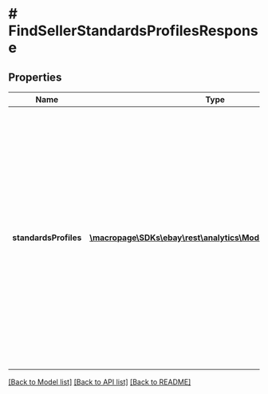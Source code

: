 # # FindSellerStandardsProfilesResponse

## Properties

Name | Type | Description | Notes
------------ | ------------- | ------------- | -------------
**standardsProfiles** | [**\macropage\SDKs\ebay\rest\analytics\Model\StandardsProfile[]**](StandardsProfile.md) | A list of the seller&#39;s standards profiles. A &amp;quot;standards profile&amp;quot; is a set of eBay seller standards categories and the values related to the associated seller. Profiles are distinguished by a combination of cycle and program values. The &amp;quot;program&amp;quot; value specifies the region to which the data is from. The &amp;quot;cycle&amp;quot; value specifies whether the values were determined just now, or if the values are from the last official eBay seller standards evaluation. | [optional] 

[[Back to Model list]](../../README.md#documentation-for-models) [[Back to API list]](../../README.md#documentation-for-api-endpoints) [[Back to README]](../../README.md)


